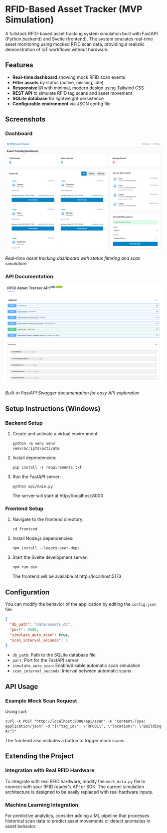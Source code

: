 # RFID-Based Asset Tracker (MVP Simulation)

A fullstack RFID-based asset tracking system simulation built with FastAPI (Python backend) and Svelte (frontend). The system emulates real-time asset monitoring using mocked RFID scan data, providing a realistic demonstration of IoT workflows without hardware.

## Features

- **Real-time dashboard** showing mock RFID scan events
- **Filter assets** by status (active, missing, idle)
- **Responsive UI** with minimal, modern design using Tailwind CSS
- **REST API** to simulate RFID tag scans and asset movement
- **SQLite database** for lightweight persistence
- **Configurable environment** via JSON config file

## Screenshots

### Dashboard
![Dashboard Screenshot](asset/img/dashboard.png)

*Real-time asset tracking dashboard with status filtering and scan simulation*

### API Documentation
![API Documentation](asset/img/api_doc.png)

*Built-in FastAPI Swagger documentation for easy API exploration*

## Setup Instructions (Windows)

### Backend Setup

1. Create and activate a virtual environment:
   ```
   python -m venv venv
   venv\Scripts\activate
   ```

2. Install dependencies:
   ```
   pip install -r requirements.txt
   ```

3. Run the FastAPI server:
   ```
   python api/main.py
   ```
   The server will start at http://localhost:8000

### Frontend Setup

1. Navigate to the frontend directory:
   ```
   cd frontend
   ```

2. Install Node.js dependencies:
   ```
   npm install --legacy-peer-deps
   ```

3. Start the Svelte development server:
   ```
   npm run dev
   ```
   The frontend will be available at http://localhost:5173

## Configuration

You can modify the behavior of the application by editing the `config.json` file:

```json
{
  "db_path": "data/assets.db",
  "port": 8000,
  "simulate_auto_scan": true,
  "scan_interval_seconds": 5
}
```

- `db_path`: Path to the SQLite database file
- `port`: Port for the FastAPI server
- `simulate_auto_scan`: Enable/disable automatic scan simulation
- `scan_interval_seconds`: Interval between automatic scans

## API Usage

### Example Mock Scan Request

Using curl:
```
curl -X POST "http://localhost:8000/api/scan" -H "Content-Type: application/json" -d "{\"tag_id\": \"RF001\", \"location\": \"Building A\"}"
```

The frontend also includes a button to trigger mock scans.

## Extending the Project

### Integration with Real RFID Hardware

To integrate with real RFID hardware, modify the `mock_data.py` file to connect with your RFID reader's API or SDK. The current simulation architecture is designed to be easily replaced with real hardware inputs.

### Machine Learning Integration

For predictive analytics, consider adding a ML pipeline that processes historical scan data to predict asset movements or detect anomalies in asset behavior. 